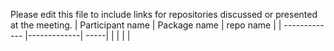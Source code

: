 Please edit this file to include links for repositories discussed or presented at the meeting.
| Participant name      | Package name           | repo name  |
| ------------- |-------------| -----|
|               |             |       |
